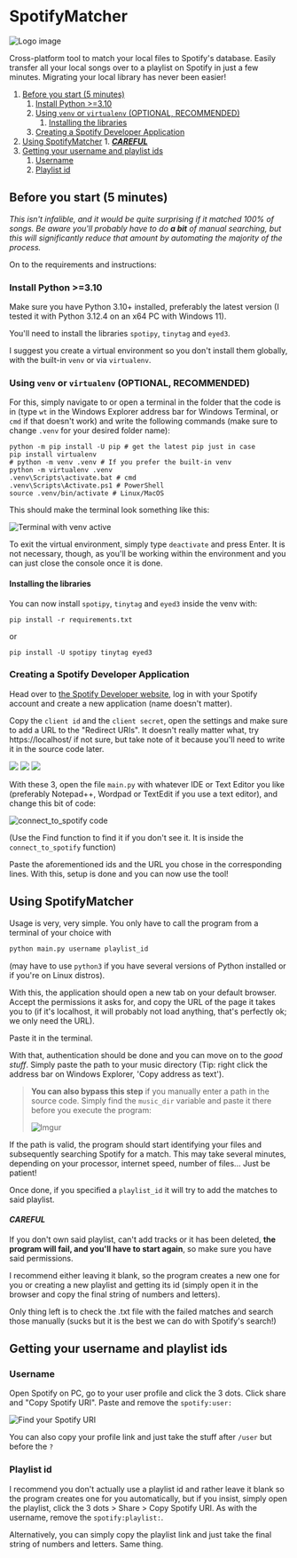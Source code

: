 # SpotifyMatcher <!-- omit in toc -->

![Logo image](https://user-images.githubusercontent.com/46006784/166269127-56d4709d-6464-4f83-aace-e6fb53bbbd9d.png)

Cross-platform tool to match your local files to Spotify's database. Easily transfer all your local songs over to a playlist on Spotify in just a few minutes. Migrating your local library has never been easier!

1. [Before you start (5 minutes)](#before-you-start-5-minutes)
	1. [Install Python \>=3.10](#install-python-310)
	2. [Using `venv` or `virtualenv` (OPTIONAL, RECOMMENDED)](#using-venv-or-virtualenv-optional-recommended)
		1. [Installing the libraries](#installing-the-libraries)
	3. [Creating a Spotify Developer Application](#creating-a-spotify-developer-application)
2. [Using SpotifyMatcher](#using-spotifymatcher)
		1. [**_CAREFUL_**](#careful)
3. [Getting your username and playlist ids](#getting-your-username-and-playlist-ids)
	1. [Username](#username)
	2. [Playlist id](#playlist-id)


## Before you start (5 minutes)

_This isn't infalible, and it would be quite surprising if it matched 100% of songs. Be aware you'll probably have to do **a bit** of manual searching, but this will significantly reduce that amount by automating the majority of the process._

On to the requirements and instructions:

### Install Python >=3.10

Make sure you have Python 3.10+ installed, preferably the latest version (I tested it with Python 3.12.4 on an x64 PC with Windows 11).

You'll need to install the libraries `spotipy`, `tinytag` and `eyed3`.

I suggest you create a virtual environment so you don't install them globally, with the built-in `venv` or via `virtualenv`.

### Using `venv` or `virtualenv` (OPTIONAL, RECOMMENDED)

For this, simply navigate to or open a terminal in the folder that the code is in (type `wt` in the Windows Explorer address bar for Windows Terminal, or `cmd` if that doesn't work) and write the following commands (make sure to change `.venv` for your desired folder name):

```shell
python -m pip install -U pip # get the latest pip just in case
pip install virtualenv
# python -m venv .venv # If you prefer the built-in venv
python -m virtualenv .venv
.venv\Scripts\activate.bat # cmd
.venv\Scripts\Activate.ps1 # PowerShell
source .venv/bin/activate # Linux/MacOS
```

This should make the terminal look something like this:

![Terminal with venv active](https://i.imgur.com/1jWhGhU.png)

To exit the virtual environment, simply type `deactivate` and press Enter. It is not necessary, though, as you'll be working within the environment and you can just close the console once it is done.

#### Installing the libraries

You can now install `spotipy`, `tinytag` and `eyed3` inside the venv with:

```shell
pip install -r requirements.txt
```

or

```shell
pip install -U spotipy tinytag eyed3
```

### Creating a Spotify Developer Application

Head over to [the Spotify Developer website](https://developer.spotify.com/dashboard/), log in with your Spotify account and create a new application (name doesn't matter).

Copy the `client id` and the `client secret`, open the settings and make sure to add a URL to the "Redirect URIs". It doesn't really matter what, try https://localhost/ if not sure, but take note of it because you'll need to write it in the source code later.

![](https://i.imgur.com/lwFiRh9.png)
![](https://i.imgur.com/OerZP5c.jpg)
![](https://i.imgur.com/Z3DIPZf.jpg)

With these 3, open the file `main.py` with whatever IDE or Text Editor you like (preferably Notepad++, Wordpad or TextEdit if you use a text editor), and change this bit of code:

![connect_to_spotify code](https://i.imgur.com/ltblD1T.png)

(Use the Find function to find it if you don't see it. It is inside the `connect_to_spotify` function)

Paste the aforementioned ids and the URL you chose in the corresponding lines. With this, setup is done and you can now use the tool!

## Using SpotifyMatcher

Usage is very, very simple. You only have to call the program from a terminal of your choice with

```sh
python main.py username playlist_id
```

(may have to use `python3` if you have several versions of Python installed or if you're on Linux distros).

With this, the application should open a new tab on your default browser. Accept the permissions it asks for, and copy the URL of the page it takes you to (if it's localhost, it will probably not load anything, that's perfectly ok; we only need the URL).

Paste it in the terminal.

With that, authentication should be done and you can move on to the _good stuff_. Simply paste the path to your music directory (Tip: right click the address bar on Windows Explorer, 'Copy address as text').

> **You can also bypass this step** if you manually enter a path in the source code. Simply find the `music_dir` variable and paste it there before you execute the program:
>
>![Imgur](https://i.imgur.com/mZGFs6d.png)

If the path is valid, the program should start identifying your files and subsequently searching Spotify for a match. This may take several minutes, depending on your processor, internet speed, number of files... Just be patient!

Once done, if you specified a `playlist_id` it will try to add the matches to said playlist.

#### **_CAREFUL_**

If you don't own said playlist, can't add tracks or it has been deleted, **the program will fail, and you'll have to start again**, so make sure you have said permissions.

I recommend either leaving it blank, so the program creates a new one for you or creating a new playlist and getting its id (simply open it in the browser and copy the final string of numbers and letters).

Only thing left is to check the .txt file with the failed matches and search those manually (sucks but it is the best we can do with Spotify's search!)

## Getting your username and playlist ids

### Username

Open Spotify on PC, go to your user profile and click the 3 dots. Click share and "Copy Spotify URI". Paste and remove the `spotify:user:`

![Find your Spotify URI](https://i.imgur.com/TS6ZZlV.png)

You can also copy your profile link and just take the stuff after `/user` but before the `?`

### Playlist id

I recommend you don't actually use a playlist id and rather leave it blank so the program creates one for you automatically, but if you insist, simply open the playlist, click the 3 dots > Share > Copy Spotify URI. As with the username, remove the `spotify:playlist:`.

Alternatively, you can simply copy the playlist link and just take the final string of numbers and letters. Same thing.
